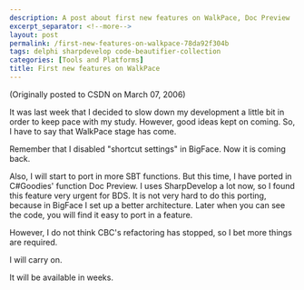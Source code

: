 ```yaml
---
description: A post about first new features on WalkPace, Doc Preview
excerpt_separator: <!--more-->
layout: post
permalink: /first-new-features-on-walkpace-78da92f304b
tags: delphi sharpdevelop code-beautifier-collection
categories: [Tools and Platforms]
title: First new features on WalkPace
---
```

(Originally posted to CSDN on March 07, 2006)

It was last week that I decided to slow down my development a little bit in order to keep pace with my study. However, good ideas kept on coming. So, I have to say that WalkPace stage has come.
<!--more-->

Remember that I disabled "shortcut settings" in BigFace. Now it is coming back.

Also, I will start to port in more SBT functions. But this time, I have ported in C#Goodies' function Doc Preview. I uses SharpDevelop a lot now, so I found this feature very urgent for BDS. It is not very hard to do this porting, because in BigFace I set up a better architecture. Later when you can see the code, you will find it easy to port in a feature.

However, I do not think CBC's refactoring has stopped, so I bet more things are required.

I will carry on.

It will be available in weeks.
